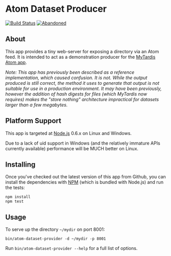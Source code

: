 Atom Dataset Producer
=====================

[![Build Status](https://secure.travis-ci.org/tjdett/atom-dataset-provider.png)](http://travis-ci.org/tjdett/atom-dataset-provider) [![Abandoned](http://stillmaintained.com/tjdett/atom-dataset-provider.png)](http://stillmaintained.com/tjdett/atom-dataset-provider)

About
-----

This app provides a tiny web-server for exposing a directory via an Atom feed.
It is intended to act as a demonstration producer for the [MyTardis Atom app][atom-app].

*Note: This app has previously been described as a reference implementation, which caused confusion. It is not. While the output produced is still correct, the method it uses to generate that output is not suitable for use in a production environment. It may have been previously, however the addition of hash digests for files (which MyTardis now requires) makes the "store nothing" architecture impractical for datasets larger than a few megabytes.*

Platform Support
----------------

This app is targeted at [Node.js][nodejs] 0.6.x on Linux and Windows.

Due to a lack of uid support in Windows (and the relatively immature APIs
currently available) performance will be MUCH better on Linux.


Installing
----------

Once you've checked out the latest version of this app from Github, you can 
install the dependencies with [NPM][npm] (which is bundled with Node.js) 
and run the tests:

    npm install
    npm test

Usage
-----

To serve up the directory `~/mydir` on port 8001:

    bin/atom-dataset-provider -d ~/mydir -p 8001

Run `bin/atom-dataset-provider --help` for a full list of options.

[atom-app]: https://github.com/tjdett/mytardis-app-atom
[nodejs]: http://nodejs.org/
[npm]: http://npmjs.org/
